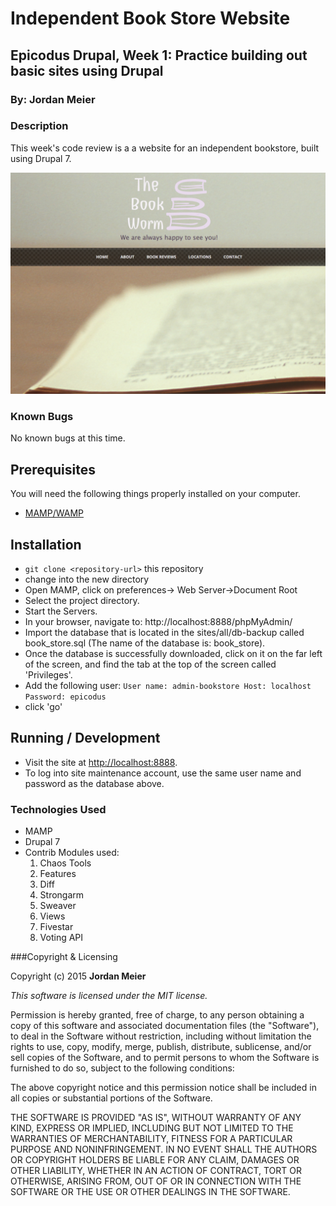 # Independent Book Store Website

## Epicodus Drupal, Week 1: Practice building out basic sites using Drupal

### By: Jordan Meier

### Description

This week's code review is a a website for an independent bookstore, built using Drupal 7.

![screenshot of the bookworm mock site](sites/all/images/screenshot.jpg)

### Known Bugs

No known bugs at this time.

## Prerequisites

You will need the following things properly installed on your computer.

* [MAMP/WAMP](https://www.mamp.info/en/downloads/)

## Installation

* `git clone <repository-url>` this repository
* change into the new directory
* Open MAMP, click on preferences-> Web Server->Document Root
* Select the project directory.
* Start the Servers.
* In your browser, navigate to: http://localhost:8888/phpMyAdmin/
* Import the database that is located in the sites/all/db-backup called book_store.sql (The name of the database is: book_store).
* Once the database is successfully downloaded, click on it on the far left of the screen, and find the tab at the top of the screen called 'Privileges'.
* Add the following user:
`User name: admin-bookstore
 Host: localhost
 Password: epicodus
`
* click 'go'

## Running / Development

* Visit the site at [http://localhost:8888](http://localhost:8888).
* To log into site maintenance account, use the same user name and password as the database above.

### Technologies Used
* MAMP
* Drupal 7
* Contrib Modules used:
  1. Chaos Tools
  2. Features
  3. Diff
  4. Strongarm
  5. Sweaver
  6. Views
  7. Fivestar
  8. Voting API

###Copyright & Licensing

Copyright (c) 2015 **Jordan Meier**

*This software is licensed under the MIT license.*

Permission is hereby granted, free of charge, to any person obtaining a copy
of this software and associated documentation files (the "Software"), to deal
in the Software without restriction, including without limitation the rights
to use, copy, modify, merge, publish, distribute, sublicense, and/or sell
copies of the Software, and to permit persons to whom the Software is
furnished to do so, subject to the following conditions:

The above copyright notice and this permission notice shall be included in
all copies or substantial portions of the Software.

THE SOFTWARE IS PROVIDED "AS IS", WITHOUT WARRANTY OF ANY KIND, EXPRESS OR
IMPLIED, INCLUDING BUT NOT LIMITED TO THE WARRANTIES OF MERCHANTABILITY,
FITNESS FOR A PARTICULAR PURPOSE AND NONINFRINGEMENT. IN NO EVENT SHALL THE
AUTHORS OR COPYRIGHT HOLDERS BE LIABLE FOR ANY CLAIM, DAMAGES OR OTHER
LIABILITY, WHETHER IN AN ACTION OF CONTRACT, TORT OR OTHERWISE, ARISING FROM,
OUT OF OR IN CONNECTION WITH THE SOFTWARE OR THE USE OR OTHER DEALINGS IN
THE SOFTWARE.

